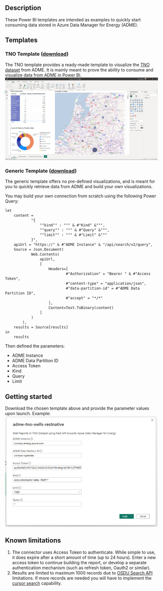 ## Description
These Power BI templates are intended as examples to quickly start consuming data stored in Azure Data Manager for Energy (ADME).

## Templates
### TNO Template ([download](./src/adme-tno-wells-restnative.pbit))
The TNO template provides a ready-made template to visualize the [TNO dataset](https://community.opengroup.org/osdu/platform/data-flow/data-loading/open-test-data/-/tree/master/rc--3.0.0/1-data/3-provided/TNO) from ADME. It is mainly meant to prove the ability to consume and visualize data from ADME in Power BI.
![image showing a visualization of the TNO dataset on ADME Power BI template](./img/tnodashboard.png)

### Generic Template ([download](./src/adme-generic-restnative.pbit))
The generic template offers no pre-defined visualizations, and is meant for you to quickly retrieve data from ADME and build your own visualizations.

You may build your own connection from scratch using the following Power Query:
```
let
    content =
            "{
                ""kind"" : """ & #"Kind" &""",
                ""query"" : """ & #"Query" &""",
                ""limit"" : """ & #"Limit" &"""
            }",
    apiUrl = "https://" & #"ADME Instance" & "/api/search/v2/query",
    Source = Json.Document(
            Web.Contents(
                apiUrl,
                [
                    Headers=[
                            #"Authorization" = "Bearer " & #"Access Token",
                            #"content-type" = "application/json",
                            #"data-partition-id" = #"ADME Data Partition ID",
                            #"accept" = "*/*"
                    ],
                    Content=Text.ToBinary(content)
                ]
            )
        ),
    results = Source[results]
in
    results
```

Then defined the parameters:
- ADME Instance
- ADME Data Partition ID
- Access Token
- Kind
- Query
- Limit

## Getting started
Download the chosen template above and provide the parameter values upon launch. Example:
![image showing input parameters to the ADME Power BI template](./img/parameters.png)

## Known limitations

1. The connector uses Access Token to authenticate. While simple to use, it does expire after a short amount of time (up to 24 hours). Enter a new access token to continue building the report, or develop a separate authentication mechanism (such as refresh token, Oauth2 or similar).
2. Results are limited to maximum 1000 records due to [OSDU Search API](https://community.opengroup.org/osdu/platform/system/search-service/-/blob/master/docs/tutorial/SearchService.md) limitations. If more records are needed you will have to implement the [cursor search](https://community.opengroup.org/osdu/platform/system/search-service/-/blob/master/docs/tutorial/SearchService.md#query-with-cursor) capability.